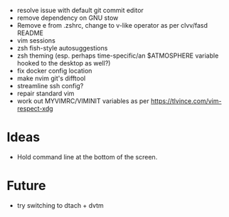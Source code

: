 * resolve issue with default git commit editor
* remove dependency on GNU stow
* Remove e from .zshrc, change to v-like operator as per clvv/fasd README
* vim sessions
* zsh fish-style autosuggestions
* zsh theming (esp. perhaps time-specific/an $ATMOSPHERE variable hooked to the desktop as well?)
* fix docker config location
* make nvim git's difftool
* streamline ssh config?
* repair standard vim
* work out MYVIMRC/VIMINIT variables as per https://tlvince.com/vim-respect-xdg

# Ideas
* Hold command line at the bottom of the screen.

# Future
* try switching to dtach + dvtm
